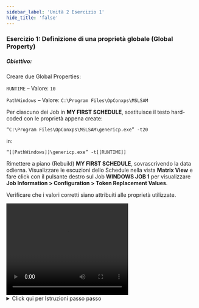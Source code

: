 ```yaml
---
sidebar_label: 'Unità 2 Esercizio 1'
hide_title: 'false'
---
```


### Esercizio 1: Definizione di una proprietà globale (Global Property)

##### Obiettivo:

Creare due Global Properties:

```RUNTIME``` – Valore: ```10```

```PathWindows``` – Valore: ```C:\Program Files\OpConxps\MSLSAM```


Per ciascuno dei Job in **MY FIRST SCHEDULE**, sostituisce il testo hard-coded con le proprietà appena create:

```“C:\Program Files\OpConxps\MSLSAM\genericp.exe” -t20```

in:

```“[[PathWindows]]\genericp.exe” -t[[RUNTIME]]```

Rimettere a piano (Rebuild) **MY FIRST SCHEDULE**, sovrascrivendo la data odierna. Visualizzare le escuzioni dello Schedule nella vista **Matrix View** e fare click con il pulsante destro sul Job **WINDOWS JOB 1** per visualizzare **Job Information > Configuration > Token Replacement Values**.

Verificare che i valori corretti siano attribuiti alle proprietà utilizzate.


<div>
<video width="320" height="240" controls>
  <source src="videobasic/U2E1.mp4" type="video/mp4"></source>
Your browser does not support the video tag.
</video>
</div>

<details>

<summary>Click qui per Istruzioni passo passo</summary>

1. Nel menu **Amministrazione**, Doppio-Click sulle **Global Properties**.
2. Click sul pulsante **Add** nella barra degli strumenti delle **Global Properties**.
3. Nella casella di testo **Name** digitare ```RUNTIME```.
4. Aggiungere questa **Documentazione** alla **Global Property**: 
    * Questa proprietà contiene il valore in secondi utilizzato dal programma per la sua esecuzione.
5. Nella casella di testo **Value**, digitare ```10```.
  * **Non selezionare l'opzione Encrypted.**
6. Fare click sul pulsante **Save** nella barra strumenti delle Global Properties.
7. Fare click sul pulsante **Add** nella barra strumenti delle Global Properties.
8. Nella casella di testo **Name** digitare PathWindows.
9. Aggiungere la Documentazione alla Global Property.
10. Nel **Value** della casella di testo:

```C:\Program Files\OpConxps\MSLSAM```

11. Fare click sul pulsante Save nella barra strumenti delle Global Properties.
12. Chiudere la scheda Global Properties.
13. Nel Menù Amministrazione, fare click su Job Master.
14. Nella lista a discesa Schedule, selezionare My First Schedule.
15. Nella lista a discesa Job, selezionare Windows Job 1.
16. Aggiornate la linea di comando per usare le nuove proprietà al posto del testo hard-coded. 

* Cambiate il seguente valore:

```“C:\Program Files\OpConxps\MSLSAM\genericp.exe” -t20```  

in:

```“[[PathWindows]]\genericp.exe” -t[[RUNTIME]]```

17. Fare click sul pulsante **Save**.
18. Ripetere per il Job **Windows Job 2** fino **Windows Job 5**.
19. Chiudere la scheda **Job Master**.
20. Aprire la vista **List** o **Matrix**.
21. Selezionare la data corrente.
22. Verificare che **My First Schedule** sia completato.
  * **_Se non completato, allora è necessario mettere in Cancel tutti Jobs non terminati per chiudere lo Schedule_**.
23. Aprire la schermata **Schedule Build**.
24. Selezionare **My First Schedule** dal riquadro **Schedule Selection**.
25. Selezionare l'opzione **Overwrite Existing Schedule**.
26. Fare click sul pulsante **Build**.
27. Selezionare l'opzione **Released**.
28. Fare click sul pulsante **OK**.
29. Chiudere la schermata **Build Schedules**.
30. Aprire la vista **List** o **Matrix**.
31. Selezionare la data corrente.
32. Espandere (se nella vista **List**) or fare click (se nella vista **Matrix**) **My First Schedule**.
33. Verificare che tutti i Job siano nello stato **Finished OK**.
34. Cliccare con il tasto destro del mouse su **Windows Job 1**.
35. Selezionare **Job Information**.
36. Fare click sulla scheda **Configuration**.
37. Selezionare la riga **Token Replacement** Values nella griglia.
38. Verificare che il corretto valore sia stato atribuito a ciascuna Global Property nella riga Token Replacement Values.
39. Fare Click su **OK** e chiudere la vista **List/Matrix**.

</details>